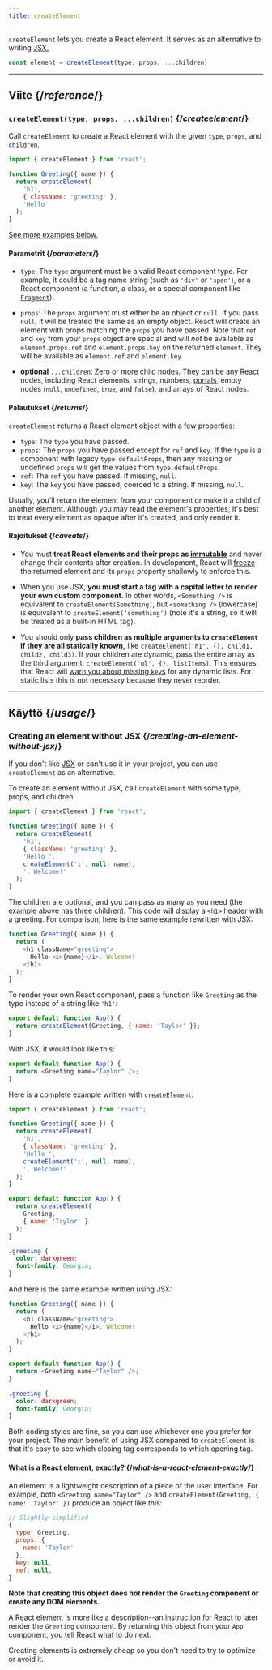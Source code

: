 ```yaml
---
title: createElement
---
```


<Intro>

`createElement` lets you create a React element. It serves as an alternative to writing [JSX.](/learn/writing-markup-with-jsx)

```js
const element = createElement(type, props, ...children)
```

</Intro>

<InlineToc />

---

## Viite {/*reference*/}

### `createElement(type, props, ...children)` {/*createelement*/}

Call `createElement` to create a React element with the given `type`, `props`, and `children`.

```js
import { createElement } from 'react';

function Greeting({ name }) {
  return createElement(
    'h1',
    { className: 'greeting' },
    'Hello'
  );
}
```

[See more examples below.](#usage)

#### Parametrit {/*parameters*/}

* `type`: The `type` argument must be a valid React component type. For example, it could be a tag name string (such as `'div'` or `'span'`), or a React component (a function, a class, or a special component like [`Fragment`](/reference/react/Fragment)).

* `props`: The `props` argument must either be an object or `null`. If you pass `null`, it will be treated the same as an empty object. React will create an element with props matching the `props` you have passed. Note that `ref` and `key` from your `props` object are special and will *not* be available as `element.props.ref` and `element.props.key` on the returned `element`. They will be available as `element.ref` and `element.key`.

* **optional** `...children`: Zero or more child nodes. They can be any React nodes, including React elements, strings, numbers, [portals](/reference/react-dom/createPortal), empty nodes (`null`, `undefined`, `true`, and `false`), and arrays of React nodes.

#### Palautukset {/*returns*/}

`createElement` returns a React element object with a few properties:

* `type`: The `type` you have passed.
* `props`: The `props` you have passed except for `ref` and `key`. If the `type` is a component with legacy `type.defaultProps`, then any missing or undefined `props` will get the values from `type.defaultProps`.
* `ref`: The `ref` you have passed. If missing, `null`.
* `key`: The `key` you have passed, coerced to a string. If missing, `null`.

Usually, you'll return the element from your component or make it a child of another element. Although you may read the element's properties, it's best to treat every element as opaque after it's created, and only render it.

#### Rajoitukset {/*caveats*/}

* You must **treat React elements and their props as [immutable](https://en.wikipedia.org/wiki/Immutable_object)** and never change their contents after creation. In development, React will [freeze](https://developer.mozilla.org/en-US/docs/Web/JavaScript/Reference/Global_Objects/Object/freeze) the returned element and its `props` property shallowly to enforce this.

* When you use JSX, **you must start a tag with a capital letter to render your own custom component.** In other words, `<Something />` is equivalent to `createElement(Something)`, but `<something />` (lowercase) is equivalent to `createElement('something')` (note it's a string, so it will be treated as a built-in HTML tag).

* You should only **pass children as multiple arguments to `createElement` if they are all statically known,** like `createElement('h1', {}, child1, child2, child3)`. If your children are dynamic, pass the entire array as the third argument: `createElement('ul', {}, listItems)`. This ensures that React will [warn you about missing `key`s](/learn/rendering-lists#keeping-list-items-in-order-with-key) for any dynamic lists. For static lists this is not necessary because they never reorder.

---

## Käyttö {/*usage*/}

### Creating an element without JSX {/*creating-an-element-without-jsx*/}

If you don't like [JSX](/learn/writing-markup-with-jsx) or can't use it in your project, you can use `createElement` as an alternative.

To create an element without JSX, call `createElement` with some <CodeStep step={1}>type</CodeStep>, <CodeStep step={2}>props</CodeStep>, and <CodeStep step={3}>children</CodeStep>:

```js [[1, 5, "'h1'"], [2, 6, "{ className: 'greeting' }"], [3, 7, "'Hello ',"], [3, 8, "createElement('i', null, name),"], [3, 9, "'. Welcome!'"]]
import { createElement } from 'react';

function Greeting({ name }) {
  return createElement(
    'h1',
    { className: 'greeting' },
    'Hello ',
    createElement('i', null, name),
    '. Welcome!'
  );
}
```

The <CodeStep step={3}>children</CodeStep> are optional, and you can pass as many as you need (the example above has three children). This code will display a `<h1>` header with a greeting. For comparison, here is the same example rewritten with JSX:

```js [[1, 3, "h1"], [2, 3, "className=\\"greeting\\""], [3, 4, "Hello <i>{name}</i>. Welcome!"], [1, 5, "h1"]]
function Greeting({ name }) {
  return (
    <h1 className="greeting">
      Hello <i>{name}</i>. Welcome!
    </h1>
  );
}
```

To render your own React component, pass a function like `Greeting` as the <CodeStep step={1}>type</CodeStep> instead of a string like `'h1'`:

```js [[1, 2, "Greeting"], [2, 2, "{ name: 'Taylor' }"]]
export default function App() {
  return createElement(Greeting, { name: 'Taylor' });
}
```

With JSX, it would look like this:

```js [[1, 2, "Greeting"], [2, 2, "name=\\"Taylor\\""]]
export default function App() {
  return <Greeting name="Taylor" />;
}
```

Here is a complete example written with `createElement`:

<Sandpack>

```js
import { createElement } from 'react';

function Greeting({ name }) {
  return createElement(
    'h1',
    { className: 'greeting' },
    'Hello ',
    createElement('i', null, name),
    '. Welcome!'
  );
}

export default function App() {
  return createElement(
    Greeting,
    { name: 'Taylor' }
  );
}
```

```css
.greeting {
  color: darkgreen;
  font-family: Georgia;
}
```

</Sandpack>

And here is the same example written using JSX:

<Sandpack>

```js
function Greeting({ name }) {
  return (
    <h1 className="greeting">
      Hello <i>{name}</i>. Welcome!
    </h1>
  );
}

export default function App() {
  return <Greeting name="Taylor" />;
}
```

```css
.greeting {
  color: darkgreen;
  font-family: Georgia;
}
```

</Sandpack>

Both coding styles are fine, so you can use whichever one you prefer for your project. The main benefit of using JSX compared to `createElement` is that it's easy to see which closing tag corresponds to which opening tag.

<DeepDive>

#### What is a React element, exactly? {/*what-is-a-react-element-exactly*/}

An element is a lightweight description of a piece of the user interface. For example, both `<Greeting name="Taylor" />` and `createElement(Greeting, { name: 'Taylor' })` produce an object like this:

```js
// Slightly simplified
{
  type: Greeting,
  props: {
    name: 'Taylor'
  },
  key: null,
  ref: null,
}
```

**Note that creating this object does not render the `Greeting` component or create any DOM elements.**

A React element is more like a description--an instruction for React to later render the `Greeting` component. By returning this object from your `App` component, you tell React what to do next.

Creating elements is extremely cheap so you don't need to try to optimize or avoid it.

</DeepDive>

